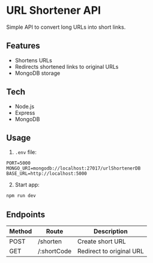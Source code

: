 # URL Shortener API

Simple API to convert long URLs into short links.

## Features
- Shortens URLs
- Redirects shortened links to original URLs
- MongoDB storage

## Tech
- Node.js
- Express
- MongoDB

## Usage

1. `.env` file:
```
PORT=5000
MONGO_URI=mongodb://localhost:27017/urlShortenerDB
BASE_URL=http://localhost:5000
```

2. Start app:
```bash
npm run dev
```

## Endpoints

| Method | Route        | Description                |
|--------|--------------|----------------------------|
| POST   | /shorten     | Create short URL           |
| GET    | /:shortCode  | Redirect to original URL   |
